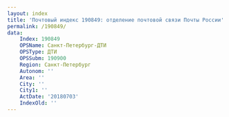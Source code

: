 ```yaml
---
layout: index
title: 'Почтовый индекс 190849: отделение почтовой связи Почты России'
permalink: /190849/
data:
    Index: 190849
    OPSName: Санкт-Петербург-ДТИ
    OPSType: ДТИ
    OPSSubm: 190900
    Region: Санкт-Петербург
    Autonom: ''
    Area: ''
    City: ''
    City1: ''
    ActDate: '20180703'
    IndexOld: ''
---
```

